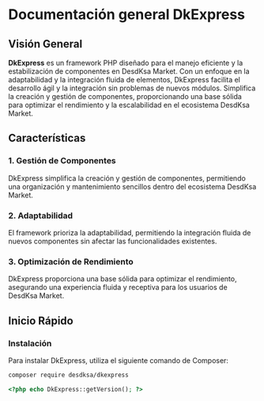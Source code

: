 # Documentación general DkExpress

## Visión General

**DkExpress** es un framework PHP diseñado para el manejo eficiente y la estabilización de componentes en DesdKsa Market. Con un enfoque en la adaptabilidad y la integración fluida de elementos, DkExpress facilita el desarrollo ágil y la integración sin problemas de nuevos módulos. Simplifica la creación y gestión de componentes, proporcionando una base sólida para optimizar el rendimiento y la escalabilidad en el ecosistema DesdKsa Market.

## Características

### 1. Gestión de Componentes

DkExpress simplifica la creación y gestión de componentes, permitiendo una organización y mantenimiento sencillos dentro del ecosistema DesdKsa Market.

### 2. Adaptabilidad

El framework prioriza la adaptabilidad, permitiendo la integración fluida de nuevos componentes sin afectar las funcionalidades existentes.

### 3. Optimización de Rendimiento

DkExpress proporciona una base sólida para optimizar el rendimiento, asegurando una experiencia fluida y receptiva para los usuarios de DesdKsa Market.

## Inicio Rápido

### Instalación

Para instalar DkExpress, utiliza el siguiente comando de Composer:

```bash
composer require desdksa/dkexpress
```
```php
<?php echo DkExpress::getVersion(); ?>

```
